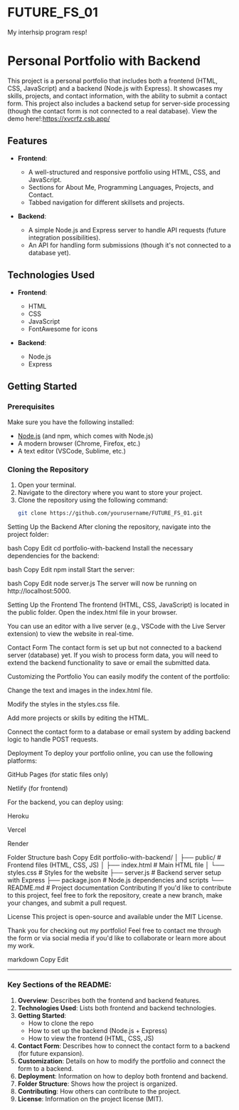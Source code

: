 # FUTURE_FS_01
My interhsip program resp!
# Personal Portfolio with Backend

This project is a personal portfolio that includes both a frontend (HTML, CSS, JavaScript) and a backend (Node.js with Express). It showcases my skills, projects, and contact information, with the ability to submit a contact form. This project also includes a backend setup for server-side processing (though the contact form is not connected to a real database). View the demo here!:https://xvcrfz.csb.app/

## Features
- **Frontend**:
  - A well-structured and responsive portfolio using HTML, CSS, and JavaScript.
  - Sections for About Me, Programming Languages, Projects, and Contact.
  - Tabbed navigation for different skillsets and projects.
  
- **Backend**:
  - A simple Node.js and Express server to handle API requests (future integration possibilities).
  - An API for handling form submissions (though it's not connected to a database yet).

## Technologies Used
- **Frontend**:
  - HTML
  - CSS
  - JavaScript
  - FontAwesome for icons

- **Backend**:
  - Node.js
  - Express

## Getting Started

### Prerequisites
Make sure you have the following installed:
- [Node.js](https://nodejs.org/) (and npm, which comes with Node.js)
- A modern browser (Chrome, Firefox, etc.)
- A text editor (VSCode, Sublime, etc.)

### Cloning the Repository
1. Open your terminal.
2. Navigate to the directory where you want to store your project.
3. Clone the repository using the following command:
   ```bash
   git clone https://github.com/yourusername/FUTURE_FS_01.git
Setting Up the Backend
After cloning the repository, navigate into the project folder:

bash
Copy
Edit
cd portfolio-with-backend
Install the necessary dependencies for the backend:

bash
Copy
Edit
npm install
Start the server:

bash
Copy
Edit
node server.js
The server will now be running on http://localhost:5000.

Setting Up the Frontend
The frontend (HTML, CSS, JavaScript) is located in the public folder. Open the index.html file in your browser.

You can use an editor with a live server (e.g., VSCode with the Live Server extension) to view the website in real-time.

Contact Form
The contact form is set up but not connected to a backend server (database) yet. If you wish to process form data, you will need to extend the backend functionality to save or email the submitted data.

Customizing the Portfolio
You can easily modify the content of the portfolio:

Change the text and images in the index.html file.

Modify the styles in the styles.css file.

Add more projects or skills by editing the HTML.

Connect the contact form to a database or email system by adding backend logic to handle POST requests.

Deployment
To deploy your portfolio online, you can use the following platforms:

GitHub Pages (for static files only)

Netlify (for frontend)

For the backend, you can deploy using:

Heroku

Vercel

Render

Folder Structure
bash
Copy
Edit
portfolio-with-backend/
│
├── public/                    # Frontend files (HTML, CSS, JS)
│   ├── index.html             # Main HTML file
│   └── styles.css             # Styles for the website
├── server.js                  # Backend server setup with Express
├── package.json               # Node.js dependencies and scripts
└── README.md                  # Project documentation
Contributing
If you'd like to contribute to this project, feel free to fork the repository, create a new branch, make your changes, and submit a pull request.

License
This project is open-source and available under the MIT License.

Thank you for checking out my portfolio! Feel free to contact me through the form or via social media if you'd like to collaborate or learn more about my work.

markdown
Copy
Edit

---

### Key Sections of the README:

1. **Overview**: Describes both the frontend and backend features.
2. **Technologies Used**: Lists both frontend and backend technologies.
3. **Getting Started**: 
   - How to clone the repo
   - How to set up the backend (Node.js + Express)
   - How to view the frontend (HTML, CSS, JS)
4. **Contact Form**: Describes how to connect the contact form to a backend (for future expansion).
5. **Customization**: Details on how to modify the portfolio and connect the form to a backend.
6. **Deployment**: Information on how to deploy both frontend and backend.
7. **Folder Structure**: Shows how the project is organized.
8. **Contributing**: How others can contribute to the project.
9. **License**: Information on the project license (MIT).


